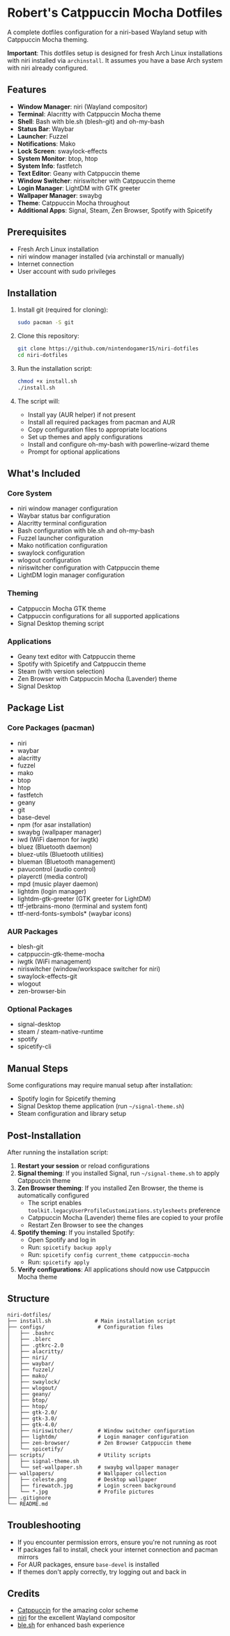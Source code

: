 # Robert's Catppuccin Mocha Dotfiles

A complete dotfiles configuration for a niri-based Wayland setup with Catppuccin Mocha theming.

**Important**: This dotfiles setup is designed for fresh Arch Linux installations with niri installed via `archinstall`. It assumes you have a base Arch system with niri already configured.

## Features

- **Window Manager**: niri (Wayland compositor)
- **Terminal**: Alacritty with Catppuccin Mocha theme
- **Shell**: Bash with ble.sh (blesh-git) and oh-my-bash
- **Status Bar**: Waybar
- **Launcher**: Fuzzel
- **Notifications**: Mako
- **Lock Screen**: swaylock-effects
- **System Monitor**: btop, htop
- **System Info**: fastfetch
- **Text Editor**: Geany with Catppuccin theme
- **Window Switcher**: niriswitcher with Catppuccin theme
- **Login Manager**: LightDM with GTK greeter
- **Wallpaper Manager**: swaybg
- **Theme**: Catppuccin Mocha throughout
- **Additional Apps**: Signal, Steam, Zen Browser, Spotify with Spicetify

## Prerequisites

- Fresh Arch Linux installation
- niri window manager installed (via archinstall or manually)
- Internet connection
- User account with sudo privileges

## Installation

1. Install git (required for cloning):
   ```bash
   sudo pacman -S git
   ```

2. Clone this repository:
   ```bash
   git clone https://github.com/nintendogamer15/niri-dotfiles
   cd niri-dotfiles
   ```

3. Run the installation script:
   ```bash
   chmod +x install.sh
   ./install.sh
   ```

3. The script will:
   - Install yay (AUR helper) if not present
   - Install all required packages from pacman and AUR
   - Copy configuration files to appropriate locations
   - Set up themes and apply configurations
   - Install and configure oh-my-bash with powerline-wizard theme
   - Prompt for optional applications

## What's Included

### Core System
- niri window manager configuration
- Waybar status bar configuration
- Alacritty terminal configuration
- Bash configuration with ble.sh and oh-my-bash
- Fuzzel launcher configuration
- Mako notification configuration
- swaylock configuration
- wlogout configuration
- niriswitcher configuration with Catppuccin theme
- LightDM login manager configuration

### Theming
- Catppuccin Mocha GTK theme
- Catppuccin configurations for all supported applications
- Signal Desktop theming script

### Applications
- Geany text editor with Catppuccin theme
- Spotify with Spicetify and Catppuccin theme
- Steam (with version selection)
- Zen Browser with Catppuccin Mocha (Lavender) theme
- Signal Desktop

## Package List

### Core Packages (pacman)
- niri
- waybar
- alacritty
- fuzzel
- mako
- btop
- htop
- fastfetch
- geany
- git
- base-devel
- npm (for asar installation)
- swaybg (wallpaper manager)
- iwd (WiFi daemon for iwgtk)
- bluez (Bluetooth daemon)
- bluez-utils (Bluetooth utilities)
- blueman (Bluetooth management)
- pavucontrol (audio control)
- playerctl (media control)
- mpd (music player daemon)
- lightdm (login manager)
- lightdm-gtk-greeter (GTK greeter for LightDM)
- ttf-jetbrains-mono (terminal and system font)
- ttf-nerd-fonts-symbols* (waybar icons)

### AUR Packages
- blesh-git
- catppuccin-gtk-theme-mocha
- iwgtk (WiFi management)
- niriswitcher (window/workspace switcher for niri)
- swaylock-effects-git
- wlogout
- zen-browser-bin

### Optional Packages
- signal-desktop
- steam / steam-native-runtime
- spotify
- spicetify-cli

## Manual Steps

Some configurations may require manual setup after installation:
- Spotify login for Spicetify theming
- Signal Desktop theme application (run `~/signal-theme.sh`)
- Steam configuration and library setup

## Post-Installation

After running the installation script:

1. **Restart your session** or reload configurations
2. **Signal theming**: If you installed Signal, run `~/signal-theme.sh` to apply Catppuccin theme
3. **Zen Browser theming**: If you installed Zen Browser, the theme is automatically configured
   - The script enables `toolkit.legacyUserProfileCustomizations.stylesheets` preference
   - Catppuccin Mocha (Lavender) theme files are copied to your profile
   - Restart Zen Browser to see the changes
4. **Spotify theming**: If you installed Spotify:
   - Open Spotify and log in
   - Run: `spicetify backup apply`
   - Run: `spicetify config current_theme catppuccin-mocha`
   - Run: `spicetify apply`
5. **Verify configurations**: All applications should now use Catppuccin Mocha theme

## Structure

```
niri-dotfiles/
├── install.sh              # Main installation script
├── configs/                 # Configuration files
│   ├── .bashrc
│   ├── .blerc
│   ├── .gtkrc-2.0
│   ├── alacritty/
│   ├── niri/
│   ├── waybar/
│   ├── fuzzel/
│   ├── mako/
│   ├── swaylock/
│   ├── wlogout/
│   ├── geany/
│   ├── btop/
│   ├── htop/
│   ├── gtk-2.0/
│   ├── gtk-3.0/
│   ├── gtk-4.0/
│   ├── niriswitcher/        # Window switcher configuration
│   ├── lightdm/             # Login manager configuration
│   ├── zen-browser/         # Zen Browser Catppuccin theme
│   └── spicetify/
├── scripts/                 # Utility scripts
│   ├── signal-theme.sh
│   └── set-wallpaper.sh     # swaybg wallpaper manager
├── wallpapers/              # Wallpaper collection
│   ├── celeste.png          # Desktop wallpaper
│   ├── firewatch.jpg        # Login screen background
│   └── *.jpg                # Profile pictures
├── .gitignore
└── README.md
```

## Troubleshooting

- If you encounter permission errors, ensure you're not running as root
- If packages fail to install, check your internet connection and pacman mirrors
- For AUR packages, ensure `base-devel` is installed
- If themes don't apply correctly, try logging out and back in

## Credits

- [Catppuccin](https://github.com/catppuccin/catppuccin) for the amazing color scheme
- [niri](https://github.com/YaLTeR/niri) for the excellent Wayland compositor
- [ble.sh](https://github.com/akinomyoga/ble.sh) for enhanced bash experience